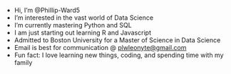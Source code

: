 - Hi, I’m @Phillip-Ward5
- I’m interested in the vast world of Data Science
- I’m currently mastering Python and SQL
- I am just starting out learning R and Javascript
- Admitted to Boston University for a Master of Science in Data Science
- Email is best for communication @ plwleonyte@gmail.com
- Fun fact: I love learning new things, coding, and spending time with my family
